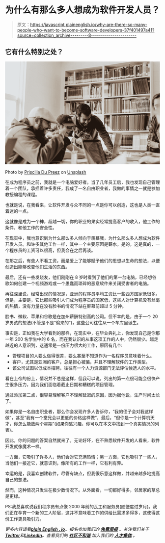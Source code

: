 # 为什么有那么多人想成为软件开发人员？

> 原文：<https://javascript.plainenglish.io/why-are-there-so-many-people-who-want-to-become-software-developers-37f401497a41?source=collection_archive---------8----------------------->

## 它有什么特别之处？

![](img/19b2a5b519d537595c187f5c131b6547.png)

Photo by [Priscilla Du Preez](https://unsplash.com/@priscilladupreez?utm_source=medium&utm_medium=referral) on [Unsplash](https://unsplash.com?utm_source=medium&utm_medium=referral)

在成为程序员之前，我就是一个电脑爱好者。当了几年员工后，我也发现自己管理着一个团队，承担着许多责任，我成了一名自由职业者，我做的事情之一就是参加教授编程的课程。

也就是说，在我看来，让软件开发与众不同的一点是你可以创造，这也是人类一直着迷的一点。

这就像是成为一个神，超越一切，你的职业的果实经常提高客户的收入，他工作的条件，和他工作的安全性。

在现实中，我也意识到为什么那么多人倾向于羡慕我，为什么那么多人想成为软件开发人员。和许多其他工作一样，其中一个主要原因是薪水。是的，这是真的，一个程序员的工资可以很高，但我会在之后再谈。

在那之后，有些人不看工资，而是爱上了能够赋予他们的思想以生命的想法，以便创造出能够改变他们生活的东西。

最后，还有一些发烧友，他们刚刚在 8 岁时看到了他们的第一台电脑，已经想谷歌如何创建一个视频游戏或一个愚蠢而琐碎的恶意软件来关闭受害者的电脑。

再往深里说，经常出现的情况是，亚洲的程序员平均工资比一些西方国家低很多。但是，主要是，它比那些吸引人们成为程序员的国家低，这些人对计算机没有丝毫的热情，没有力量在没有脸书的情况下站在屏幕前超过 5 分钟。

脸书、微软、苹果和谷歌是在加州薪酬特别高的公司。但不幸的是，由于一个 20 岁男孩的想法(不管是不是“偷来的”)，这些公司往往从一个车库里诞生。

事实是，正如我在大学看到的那样，在现实中，在毕业典礼上，你发现自己是你那一年 200 名学生中的 6 名，而在我认识的从事这项工作的人中，仍然很少。越走越近的人意识到，这通常是一份压力很大的工作，原因有几个:

*   管理项目的人要么做得很差，要么甚至不知道作为一名程序员意味着什么。
*   客户，尤其是亚洲的客户，总是担心被骗，并且不理解软件的工作类型。
*   该公司试图以低成本招聘，往往有一个人力资源部门无法评估候选人的水平。

看在上帝的份上，情况并不总是这样，但我可以说，列出的第一点很可能会很快产生很多压力，因为我们面临着截止日期和糟糕的项目管理。

通过添加第二点，很容易理解客户不理解延迟的原因，因为据他说，生产时间太长了。

如果你是一名自由职业者，那么你会发现许多人告诉你，“我的侄子会对我这样做”，甚至“我有一个堂兄会以更低的价格这样做”，最后，“但你是一个计算机天才，你怎么能放两个星期”(如果你感兴趣，你可以在本文中找到一个真实情况的列表)。

因此，你的问题的答案自然就来了。无论好坏，在不熟悉软件开发的人看来，软件开发就像魔术一样。

一方面，它吸引了许多人，他们会对它充满热情；另一方面，它也吸引了一些人，当他们一接近它，就意识到，像所有的工作一样，它有利有弊。

幸运的是，我喜欢创建软件，尽管有缺点，但我很乐意这样做，并越来越多地提高自己的想法。

然而，这种情况只发生在极少数情况下。从外面看，一切都好得多，邻居家的草总是更绿。

PS:我总喜欢说我们程序员有点像 2000 年前的瓦工和服务员(随便度过岁月)。我们正在孕育一个新的工人阶层，这并不意味着工作的供给比需求多得多，这使得这份工作更具吸引力。

*更多内容请看*[***plain English . io***](https://plainenglish.io/)*。报名参加我们的* [***免费周报***](http://newsletter.plainenglish.io/) *。关注我们关于*[***Twitter***](https://twitter.com/inPlainEngHQ)*和*[***LinkedIn***](https://www.linkedin.com/company/inplainenglish/)*。查看我们的* [***社区不和谐***](https://discord.gg/GtDtUAvyhW) *加入我们的* [***人才集体***](https://inplainenglish.pallet.com/talent/welcome) *。*